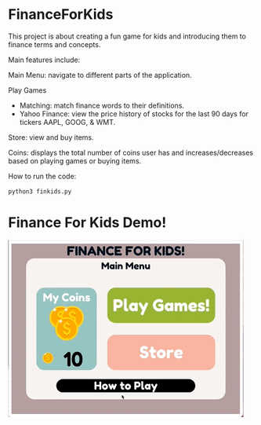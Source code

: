 # FinanceForKids

This project is about creating a fun game for kids and introducing them to finance terms and concepts. 

Main features include:

Main Menu: navigate to different parts of the application.  

Play Games
- Matching: match finance words to their definitions. 
- Yahoo Finance: view the price history of stocks for the last 90 days for tickers AAPL, GOOG, & WMT.

Store: view and buy items.

Coins: displays the total number of coins user has and increases/decreases based on playing games or buying items. 


How to run the code:  
```
python3 finkids.py
```

# Finance For Kids Demo!
![](https://github.com/aparvath123/FinanceForKids/blob/main/finkidsdemo.gif) 

